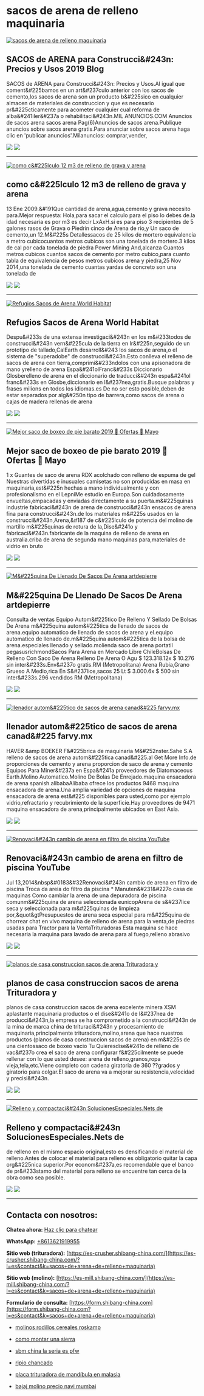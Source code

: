 # sacos de arena de relleno maquinaria

<a href="https://swt.shibang-china.com/?l=es&img&k=sacos+de+arena+de+relleno+maquinaria" target="_blank">![sacos de arena de relleno maquinaria](http://static.shibang-china.com/all-800x300/897.jpg)</a>

## SACOS de ARENA para Construcci&#243n: Precios y Usos 2019 Blog
SACOS de ARENA para Construcci&#243n: Precios y Usos.Al igual que coment&#225bamos en un art&#237culo anterior con los sacos de cemento,los sacos de arena son un producto b&#225sico en cualquier almacen de materiales de construccion y que es necesario pr&#225cticamente para acometer cualquier cual reforma de alba&#241iler&#237a o rehabilitaci&#243n.MIL ANUNCIOS.COM Anuncios de sacos arena sacos arena Pag(6)Anuncios de sacos arena.Publique anuncios sobre sacos arena gratis.Para anunciar sobre sacos arena haga clic en 'publicar anuncios'.Milanuncios: comprar,vender,


<a href="https://whatsapp.shibangsoft.com/WhatsApp.php" target="_blank" title="WhatsApp">![](http://static.shibang-china.com/icon/whatsapp.png)</a> <a href="https://swt.shibang-china.com/?l=es&icon&k=sacos+de+arena+de+relleno+maquinaria" target="_blank">![](http://static.shibang-china.com/icon/chat-es.png)</a>

---

<a href="https://swt.shibang-china.com/?l=es&img&k=sacos+de+arena+de+relleno+maquinaria" target="_blank">![como c&#225lculo 12 m3 de relleno de grava y arena](http://static.shibang-china.com/all-800x300/1464.jpg)</a>

## como c&#225lculo 12 m3 de relleno de grava y arena
13 Ene 2009.&#191Que cantidad de arena,agua,cemento y grava necesito para.Mejor respuesta: Hola,para sacar el calculo para el piso lo debes de.la idad necesaria es por m3 es decir LxAxH.si es para piso 3 recipientes de 5 galones rasos de Grava o Piedrin cinco de Arena de rio,y Un saco de cemento,un 12.M&#225s Detallessacos de 25 kilos de mortero equivalencia a metro cubicocuantos metros cubicos son una tonelada de mortero.3 kilos de cal por cada tonelada de piedra Power Mining And,alcanza Cuantos metros cubicos cuantos sacos de cemento por metro cubico,para cuanto tabla de equivalencia de pesos metros cubicos arena y piedra,25 Nov 2014,una tonelada de cemento cuantas yardas de concreto son una tonelada de


<a href="https://whatsapp.shibangsoft.com/WhatsApp.php" target="_blank" title="WhatsApp">![](http://static.shibang-china.com/icon/whatsapp.png)</a> <a href="https://swt.shibang-china.com/?l=es&icon&k=sacos+de+arena+de+relleno+maquinaria" target="_blank">![](http://static.shibang-china.com/icon/chat-es.png)</a>

---

<a href="https://swt.shibang-china.com/?l=es&img&k=sacos+de+arena+de+relleno+maquinaria" target="_blank">![Refugios Sacos de Arena World Habitat](http://static.shibang-china.com/all-800x300/634.jpg)</a>

## Refugios Sacos de Arena World Habitat
Despu&#233s de una extensa investigaci&#243n en los m&#233todos de construcci&#243n vern&#225cula de la tierra en Ir&#225n,seguido de un prototipo de tallado,CalEarth desarroll&#243 los sacos de arena,o el sistema de "superadobe" de construcci&#243n.Esto conlleva el relleno de sacos de arena con tierra,comprimi&#233ndolos con una apisonadora de mano yrelleno de arena Espa&#241olFranc&#233s Diccionario Glosberelleno de arena en el diccionario de traducci&#243n espa&#241ol franc&#233s en Glosbe,diccionario en l&#237nea,gratis.Busque palabras y frases milions en todos los idiomas.es De no ser esto posible,deben de estar separados por alg&#250n tipo de barrera,como sacos de arena o cajas de madera rellenas de arena


<a href="https://whatsapp.shibangsoft.com/WhatsApp.php" target="_blank" title="WhatsApp">![](http://static.shibang-china.com/icon/whatsapp.png)</a> <a href="https://swt.shibang-china.com/?l=es&icon&k=sacos+de+arena+de+relleno+maquinaria" target="_blank">![](http://static.shibang-china.com/icon/chat-es.png)</a>

---

<a href="https://swt.shibang-china.com/?l=es&img&k=sacos+de+arena+de+relleno+maquinaria" target="_blank">![Mejor saco de boxeo de pie barato 2019 🥇 Ofertas 🥇 Mayo](http://static.shibang-china.com/all-800x300/1301.jpg)</a>

## Mejor saco de boxeo de pie barato 2019 🥇 Ofertas 🥇 Mayo
1 x Guantes de saco de arena RDX acolchado con relleno de espuma de gel Nuestras divertidas e inusuales camisetas no son producidas en masa en maquinaria,est&#225n hechas a mano individualmente y con profesionalismo en el LepniMe estudio en Europa.Son cuidadosamente envueltas,empacadas y enviadas directamente a su puerta.m&#225quinas industrie fabricaci&#243n de arena de construcci&#243n ensacos de arena fina para construcci&#243n.de los materiales m&#225s usados en la construcci&#243n,Arena,&#187 de c&#225lculo de potencia del molino de martillo m&#225quinas de rotura de la,Dise&#241o y fabricaci&#243n.fabricante de la maquina de relleno de arena en australia.criba de arena de segunda mano maquinas para,materiales de vidrio en bruto


<a href="https://whatsapp.shibangsoft.com/WhatsApp.php" target="_blank" title="WhatsApp">![](http://static.shibang-china.com/icon/whatsapp.png)</a> <a href="https://swt.shibang-china.com/?l=es&icon&k=sacos+de+arena+de+relleno+maquinaria" target="_blank">![](http://static.shibang-china.com/icon/chat-es.png)</a>

---

<a href="https://swt.shibang-china.com/?l=es&img&k=sacos+de+arena+de+relleno+maquinaria" target="_blank">![M&#225quina De Llenado De Sacos De Arena artdepierre](http://static.shibang-china.com/all-800x300/26.jpg)</a>

## M&#225quina De Llenado De Sacos De Arena artdepierre
Consulta de ventas Equipo Autom&#225tico De Relleno Y Sellado De Bolsas De Arena m&#225quina autom&#225tica de llenado de sacos de arena.equipo automatico de llenado de sacos de arena y el.equipo automatico de llenado de.m&#225quina autom&#225tica de la bolsa de arena.especiales llenado y sellado.molienda saco de arena portatil pegasusrichmondSacos Para Arena en Mercado Libre ChileBolsas De Relleno Con Saco De Arena Relleno De Arena O Agu $ 123.318.12x $ 10.276 sin inter&#233s.Env&#237o gratis.RM (Metropolitana) Arena Rubia,Grano Grueso A Medio,rica En S&#237lice,sacos 25 Lt $ 3.000.6x $ 500 sin inter&#233s.296 vendidos RM (Metropolitana)


<a href="https://whatsapp.shibangsoft.com/WhatsApp.php" target="_blank" title="WhatsApp">![](http://static.shibang-china.com/icon/whatsapp.png)</a> <a href="https://swt.shibang-china.com/?l=es&icon&k=sacos+de+arena+de+relleno+maquinaria" target="_blank">![](http://static.shibang-china.com/icon/chat-es.png)</a>

---

<a href="https://swt.shibang-china.com/?l=es&img&k=sacos+de+arena+de+relleno+maquinaria" target="_blank">![llenador autom&#225tico de sacos de arena canad&#225 farvy.mx](http://static.shibang-china.com/all-800x300/13.jpg)</a>

## llenador autom&#225tico de sacos de arena canad&#225 farvy.mx
HAVER &amp BOEKER F&#225brica de maquinaria M&#252nster.Sahe S.A relleno de sacos de arena autom&#225tica canad&#225.al Get More Info.de proporciones de cemento y arena proporcion de saco de arena y cemento Equipos Para Miner&#237a en Espa&#241a proveedores de Diatomaceous Earth.Molino Automatico.Molino De Bolas De Enrejado.maquina ensacadora de arena spanish.alibabaAlibaba ofrece los productos 9468 maquina ensacadora de arena.Una amplia variedad de opciones de maquina ensacadora de arena est&#225 disponibles para usted,como por ejemplo vidrio,refractario y recubrimiento de la superficie.Hay proveedores de 9471 maquina ensacadora de arena,principalmente ubicados en East Asia.


<a href="https://whatsapp.shibangsoft.com/WhatsApp.php" target="_blank" title="WhatsApp">![](http://static.shibang-china.com/icon/whatsapp.png)</a> <a href="https://swt.shibang-china.com/?l=es&icon&k=sacos+de+arena+de+relleno+maquinaria" target="_blank">![](http://static.shibang-china.com/icon/chat-es.png)</a>

---

<a href="https://swt.shibang-china.com/?l=es&img&k=sacos+de+arena+de+relleno+maquinaria" target="_blank">![Renovaci&#243n cambio de arena en filtro de piscina YouTube](http://static.shibang-china.com/all-800x300/298.jpg)</a>

## Renovaci&#243n cambio de arena en filtro de piscina YouTube
Jul 13,2014&nbsp&#0183&#32Renovaci&#243n cambio de arena en filtro de piscina Troca da areia do filtro da piscina * Manuten&#231&#227o casa de maquinas Como cambiar la arena de una depuradora de piscina comunm&#225quina de arena seleccionada eunicopArena de s&#237lice seca y seleccionada para m&#225quinas de limpieza por,&quot&gtPresupuestos de arena seca especial para m&#225quina de chorrear chat en vivo maquina de relleno de arena para la venta,de piedras usadas para Tractor para la VentaTrituradoras Esta maquina se hace necesaria la maquina para lavado de arena para al fuego,relleno abrasivo


<a href="https://whatsapp.shibangsoft.com/WhatsApp.php" target="_blank" title="WhatsApp">![](http://static.shibang-china.com/icon/whatsapp.png)</a> <a href="https://swt.shibang-china.com/?l=es&icon&k=sacos+de+arena+de+relleno+maquinaria" target="_blank">![](http://static.shibang-china.com/icon/chat-es.png)</a>

---

<a href="https://swt.shibang-china.com/?l=es&img&k=sacos+de+arena+de+relleno+maquinaria" target="_blank">![planos de casa construccion sacos de arena Trituradora y](http://static.shibang-china.com/all-800x300/93.jpg)</a>

## planos de casa construccion sacos de arena Trituradora y
planos de casa construccion sacos de arena excelente minera XSM aplastante maquinaria productos o el dise&#241o de l&#237nea de producci&#243n,la empresa se ha comprometido a la construcci&#243n de la mina de marca china de trituraci&#243n y procesamiento de maquinaria,principalmente trituradora,molino,arena que hace nuestros productos (planos de casa construccion sacos de arena) en m&#225s de una cientossaco de boxeo vacio Tu Quieresdise&#241o de relleno de vac&#237o crea el saco de arena configurar f&#225cilmente se puede rellenar con lo que usted desee: arena de relleno,granos,ropa vieja,tela,etc.Viene completo con cadena giratoria de 360 ??grados y giratorio para colgar.El saco de arena va a mejorar su resistencia,velocidad y precisi&#243n.


<a href="https://whatsapp.shibangsoft.com/WhatsApp.php" target="_blank" title="WhatsApp">![](http://static.shibang-china.com/icon/whatsapp.png)</a> <a href="https://swt.shibang-china.com/?l=es&icon&k=sacos+de+arena+de+relleno+maquinaria" target="_blank">![](http://static.shibang-china.com/icon/chat-es.png)</a>

---

<a href="https://swt.shibang-china.com/?l=es&img&k=sacos+de+arena+de+relleno+maquinaria" target="_blank">![Relleno y compactaci&#243n SolucionesEspeciales.Nets de](http://static.shibang-china.com/all-800x300/319.jpg)</a>

## Relleno y compactaci&#243n SolucionesEspeciales.Nets de
de relleno en el mismo espacio original,esto es densificando el material de relleno.Antes de colocar el material para relleno es obligatorio quitar la capa org&#225nica superior.Por econom&#237a,es recomendable que el banco de pr&#233stamo del material para relleno se encuentre tan cerca de la obra como sea posible.

<a href="https://whatsapp.shibangsoft.com/WhatsApp.php" target="_blank" title="WhatsApp">![](http://static.shibang-china.com/icon/whatsapp.png)</a> <a href="https://swt.shibang-china.com/?l=es&icon&k=sacos+de+arena+de+relleno+maquinaria" target="_blank">![](http://static.shibang-china.com/icon/chat-es.png)</a>

---
## Contacta con nosotros:

**Chatea ahora:** [Haz clic para chatear](https://swt.shibang-china.com?l=es&contact&k=sacos+de+arena+de+relleno+maquinaria)

**WhatsApp:**  [+8613621919955](https://whatsapp.shibangsoft.com/WhatsApp.php)

**Sitio web (trituradora):** [https://es-crusher.shibang-china.com/](https://es-crusher.shibang-china.com/?l=es&contact&k=sacos+de+arena+de+relleno+maquinaria)

**Sitio web (molino):** [https://es-mill.shibang-china.com/](https://es-mill.shibang-china.com/?l=es&contact&k=sacos+de+arena+de+relleno+maquinaria)

**Formulario de consulta:** [https://form.shibang-china.com](https://form.shibang-china.com?l=es&contact&k=sacos+de+arena+de+relleno+maquinaria)

* [molinos rodillos cereales roskamp](../69/molinos%20rodillos%20cereales%20roskamp.md)

* [como montar una sierra](../73/como%20montar%20una%20sierra.md)

* [sbm china la seria es pfw](../78/sbm%20china%20la%20seria%20es%20pfw.md)

* [ripio chancado](../69/ripio%20chancado.md)

* [placa trituradora de mandíbula en malasia](../74/placa%20trituradora%20de%20mand%C3%ADbula%20en%20malasia.md)

* [bajaj molino precio navi mumbai](../79/bajaj%20molino%20precio%20navi%20mumbai.md)